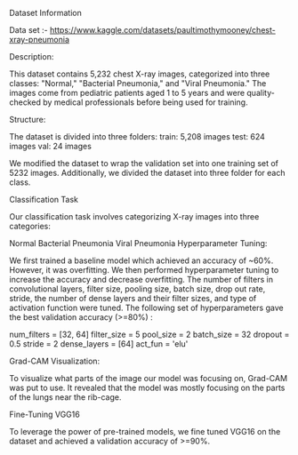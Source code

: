 Dataset Information

Data set :- https://www.kaggle.com/datasets/paultimothymooney/chest-xray-pneumonia

Description:

This dataset contains 5,232 chest X-ray images, categorized into three classes: "Normal," "Bacterial Pneumonia," and "Viral Pneumonia." The images come from pediatric patients aged 1 to 5 years and were quality-checked by medical professionals before being used for training.

Structure:

The dataset is divided into three folders: train: 5,208 images test: 624 images val: 24 images

We modified the dataset to wrap the validation set into one training set of 5232 images. Additionally, we divided the dataset into three folder for each class.

Classification Task

Our classification task involves categorizing X-ray images into three categories:

Normal
Bacterial Pneumonia
Viral Pneumonia
Hyperparameter Tuning:

We first trained a baseline model which achieved an accuracy of ~60%. However, it was overfitting. We then performed hyperparameter tuning to increase the accuracy and decrease overfitting. The number of filters in convolutional layers, filter size, pooling size, batch size, drop out rate, stride, the number of dense layers and their filter sizes, and type of activation function were tuned. The following set of hyperparameters gave the best validation accuracy (>=80%) :

num_filters = [32, 64] filter_size = 5 pool_size = 2 batch_size = 32 dropout = 0.5 stride = 2 dense_layers = [64] act_fun = 'elu'

Grad-CAM Visualization:

To visualize what parts of the image our model was focusing on, Grad-CAM was put to use. It revealed that the model was mostly focusing on the parts of the lungs near the rib-cage.

Fine-Tuning VGG16

To leverage the power of pre-trained models, we fine tuned VGG16 on the dataset and achieved a validation accuracy of >=90%.
